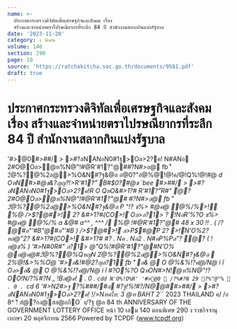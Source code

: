 ```yaml
---
name: >-
  ประกาศกระทรวงดิจิทัลเพื่อเศรษฐกิจและสังคม เรื่อง
  สร้างและจำหน่ายตราไปรษณียากรที่ระลึก 84 ปี สำนักงานสลากกินแบ่งรัฐบาล
date: '2023-11-20'
category: ง พิเศษ
volume: 140
section: 290
page: 10
source: 'https://ratchakitcha.soc.go.th/documents/9581.pdf'
draft: true
---
```


# ประกาศกระทรวงดิจิทัลเพื่อเศรษฐกิจและสังคม เรื่อง สร้างและจำหน่ายตราไปรษณียากรที่ระลึก 84 ปี สำนักงานสลากกินแบ่งรัฐบาล

'#>@0#>##/ > >#?ลNANอN0#1ฐ>Oล>2?ค! N#ANอ 2#O@Oล>ํ@ห%N@"!#@R'#1?"@##?N#>ล@ fb 'ี 2ํ@%?@%2ล@>%O&N#?ฐ&@ล อ@0?"อํ@%@!@!ค/@!Q%!@!#@ _d OหN#>#@ช&?ญญ?!>R'#1?"์ B#$0?#@ช `bee #>##/ > >#?ลNANอN0#1ฐ>Oล>2?ค!R O QหO&#>1?# R'#1?"์R#" ํ@? 2#O@Oล>ํ@ห%N@"!#@R'#1?"@# #?N#>ล@ fb 'ี 2ํ@%?@%2ล@>%O&N#?ฐ&@ล P "!? ช%> #@ค@ ํ@%/%>!์ %@ />$?@#>!์ 2? &#>1?#(CO>!์ Oล>ล?1> ? !NอR'%?O ช%> #@ค@ ํ@%/% a &@# a^^ , ^^^ / %@ !#@R'#1?"@# 48 x 30 !! . ( /? @#อ"'#B"@#อ"'#B ) />$?@#>!์ ล>P$#@ีP 2? >!์N'O%2?หล@"2? &#>1?#(CO>!์ &#>1?# #? . Nค . Nอ2 . N#คP%Pล"? ํ@? ( !ห@ช% ) '#>N#0R#" ล?1> @"Q%!#@R'#1?"@#N'O% @อ@ค@#2ํ@%?@%QหญN 2ํ@%?@%2ล@>%O&N#?ฐ&@ล  2%@!&>%%Oํ@ '#>อ&!#@2?ญล?1์ fb 'ี อ& @ O @%&%!?คํ@/N@ ì î Oล>อ& @ O @%&%!?คํ@/N@ ì î #?O%?O QหON#>N!ํ@ห%N@"!?OO!N/?%#?N _ !Bล@ค!  . 0 . `cdd N'O%!O%R' '#>@0  /?%#?N 29 ?%"@"%  . 0 . `cd 6 '#>N2#>ฐ ?%###/#อ #?ฐ!%!#?/N@@##>##/ > >#?ลNANอN0#1ฐ>Oล>2?ค! !/>Nทศไท. 3 @ท BAHT 2_`` 2023 THAILAND ค/ /อ 8^ !ี สํ@?กง@สล@กกิO ่ ง/?ฐ @ล 84 th ANNIVERSARY OF THE GOVERNMENT LOTTERY OFFICE หน้า 10 เลม 140 ตอนพิเศษ 290 ง ราชกิจจานุเบกษา 20 พฤศจิกายน 2566 Powered by TCPDF (www.tcpdf.org)

